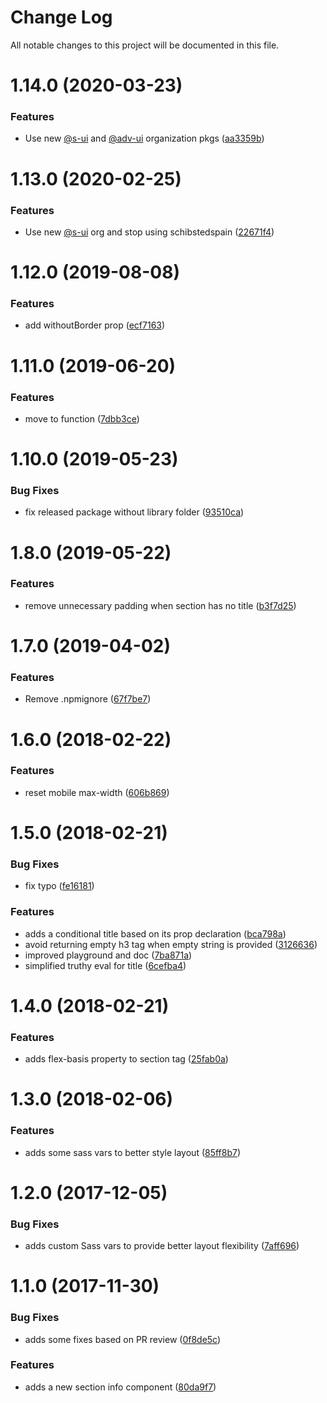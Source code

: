 # Change Log

All notable changes to this project will be documented in this file.

# 1.14.0 (2020-03-23)


### Features

* Use new [@s-ui](https://github.com/s-ui) and [@adv-ui](https://github.com/adv-ui) organization pkgs ([aa3359b](https://github.com/SUI-Components/adevinta-spain-components/commit/aa3359b26b4573887fb132e7572781035ecd1276))



# 1.13.0 (2020-02-25)


### Features

* Use new [@s-ui](https://github.com/s-ui) org and stop using schibstedspain ([22671f4](https://github.com/SUI-Components/adevinta-spain-components/commit/22671f48988c5bb697b371543d25d75086d9f41d))



# 1.12.0 (2019-08-08)


### Features

* add withoutBorder prop ([ecf7163](https://github.com/SUI-Components/adevinta-spain-components/commit/ecf71636764c3c81b3c8151b564d081bdf2c4315))



# 1.11.0 (2019-06-20)


### Features

* move to function ([7dbb3ce](https://github.com/SUI-Components/adevinta-spain-components/commit/7dbb3cee102f10befff9eb3f499981f7ebfeae73))



# 1.10.0 (2019-05-23)


### Bug Fixes

* fix released package without library folder ([93510ca](https://github.com/SUI-Components/adevinta-spain-components/commit/93510caf363feb0f0e9c9095012a6580a3f5b48d))



# 1.8.0 (2019-05-22)


### Features

* remove unnecessary padding when section has no title ([b3f7d25](https://github.com/SUI-Components/adevinta-spain-components/commit/b3f7d25ae2f95c4e1f5b4d5a3307f05c48275571))



# 1.7.0 (2019-04-02)


### Features

* Remove .npmignore ([67f7be7](https://github.com/SUI-Components/adevinta-spain-components/commit/67f7be7f80628f513f5894ea3880def223b2b002))



# 1.6.0 (2018-02-22)


### Features

* reset mobile max-width ([606b869](https://github.com/SUI-Components/adevinta-spain-components/commit/606b869d687e67f791bcf0e2b0d8d3c78106566d))



# 1.5.0 (2018-02-21)


### Bug Fixes

* fix typo ([fe16181](https://github.com/SUI-Components/adevinta-spain-components/commit/fe161811106b052a4f832dd8e7590a8f3e1c1551))


### Features

* adds a conditional title based on its prop declaration ([bca798a](https://github.com/SUI-Components/adevinta-spain-components/commit/bca798a7fedc04f5e35659d7b8c3f8c7324c3c71))
* avoid returning empty h3 tag when empty string is provided ([3126636](https://github.com/SUI-Components/adevinta-spain-components/commit/3126636dad5e5171c5eec22f393f0778150e4e97))
* improved playground and doc ([7ba871a](https://github.com/SUI-Components/adevinta-spain-components/commit/7ba871a1ae314d1091a700b2ce04697c84777d52))
* simplified truthy eval for title ([6cefba4](https://github.com/SUI-Components/adevinta-spain-components/commit/6cefba4aee7e741424a20468f3ff2d19c78b4c8e))



# 1.4.0 (2018-02-21)


### Features

* adds flex-basis property to section tag ([25fab0a](https://github.com/SUI-Components/adevinta-spain-components/commit/25fab0a212c77113623843725c870784db72b0f4))



# 1.3.0 (2018-02-06)


### Features

* adds some sass vars to better style layout ([85ff8b7](https://github.com/SUI-Components/adevinta-spain-components/commit/85ff8b7919a92487e8bad7054245902fdb23332c))



# 1.2.0 (2017-12-05)


### Bug Fixes

* adds custom Sass vars to provide better layout flexibility ([7aff696](https://github.com/SUI-Components/adevinta-spain-components/commit/7aff696f60c5e827c0e8ab7d37b2fa6c01af06ad))



# 1.1.0 (2017-11-30)


### Bug Fixes

* adds some fixes based on PR review ([0f8de5c](https://github.com/SUI-Components/adevinta-spain-components/commit/0f8de5c957ca0127cc57f063262a25020886049d))


### Features

* adds a new section info component ([80da9f7](https://github.com/SUI-Components/adevinta-spain-components/commit/80da9f77393bf9121051974e9435a06cadf141a6))



